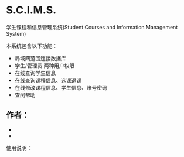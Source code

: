 # S.C.I.M.S.
学生课程和信息管理系统(Student Courses and Information Management System)

本系统包含以下功能：
- 局域网范围连接数据库
- 学生/管理员 两种用户权限
- 在线查询学生信息
- 在线查询课程信息、选课退课
- 在线修改课程信息、学生信息、账号密码
- 查阅帮助

作者：
- 
- 
- 

使用说明：
